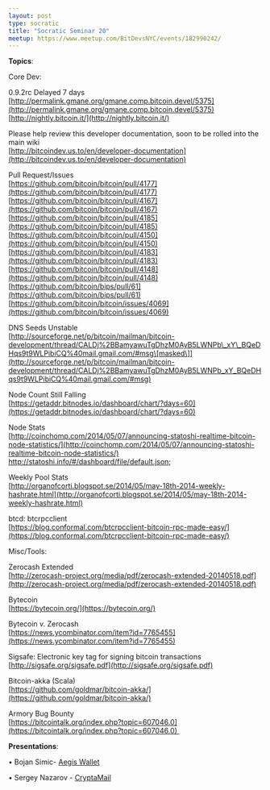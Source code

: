 ```yaml
---
layout: post
type: socratic
title: "Socratic Seminar 20"
meetup: https://www.meetup.com/BitDevsNYC/events/182990242/
---
```


**Topics**:

Core Dev:

0.9.2rc Delayed 7 days  
[](http://permalink.gmane.org/gmane.comp.bitcoin.devel/5375)[http://permalink.gmane.org/gmane.comp.bitcoin.devel/5375](http://permalink.gmane.org/gmane.comp.bitcoin.devel/5375)  
[](http://nightly.bitcoin.it/)[http://nightly.bitcoin.it/](http://nightly.bitcoin.it/)

Please help review this developer documentation, soon to be rolled into the main wiki  
[](http://bitcoindev.us.to/en/developer-documentation)[http://bitcoindev.us.to/en/developer-documentation](http://bitcoindev.us.to/en/developer-documentation)

Pull Request/Issues  
[](https://github.com/bitcoin/bitcoin/pull/4177)[https://github.com/bitcoin/bitcoin/pull/4177](https://github.com/bitcoin/bitcoin/pull/4177)  
[](https://github.com/bitcoin/bitcoin/pull/4167)[https://github.com/bitcoin/bitcoin/pull/4167](https://github.com/bitcoin/bitcoin/pull/4167)  
[](https://github.com/bitcoin/bitcoin/pull/4185)[https://github.com/bitcoin/bitcoin/pull/4185](https://github.com/bitcoin/bitcoin/pull/4185)  
[](https://github.com/bitcoin/bitcoin/pull/4150)[https://github.com/bitcoin/bitcoin/pull/4150](https://github.com/bitcoin/bitcoin/pull/4150)  
[](https://github.com/bitcoin/bitcoin/pull/4183)[https://github.com/bitcoin/bitcoin/pull/4183](https://github.com/bitcoin/bitcoin/pull/4183)  
[](https://github.com/bitcoin/bitcoin/pull/4148)[https://github.com/bitcoin/bitcoin/pull/4148](https://github.com/bitcoin/bitcoin/pull/4148)  
[](https://github.com/bitcoin/bips/pull/61)[https://github.com/bitcoin/bips/pull/61](https://github.com/bitcoin/bips/pull/61)  
[](https://github.com/bitcoin/bitcoin/issues/4069)[https://github.com/bitcoin/bitcoin/issues/4069](https://github.com/bitcoin/bitcoin/issues/4069)

DNS Seeds Unstable  
[](http://sourceforge.net/p/bitcoin/mailman/bitcoin-development/thread/CALDj%2BBamyawuTgDhzM0AyB5LWNPb_xY_BQeDHqs9t9WLPibiCQ%40mail.gmail.com/#msg)[http://sourceforge.net/p/bitcoin/mailman/bitcoin-development/thread/CALDj%2BBamyawuTgDhzM0AyB5LWNPb\_xY\_BQeDHqs9t9WLPibiCQ%40mail.gmail.com/#msg\[masked\]](http://sourceforge.net/p/bitcoin/mailman/bitcoin-development/thread/CALDj%2BBamyawuTgDhzM0AyB5LWNPb_xY_BQeDHqs9t9WLPibiCQ%40mail.gmail.com/#msg)

Node Count Still Falling  
[](https://getaddr.bitnodes.io/dashboard/chart/?days=60)[https://getaddr.bitnodes.io/dashboard/chart/?days=60](https://getaddr.bitnodes.io/dashboard/chart/?days=60)

Node Stats  
[](http://coinchomp.com/2014/05/07/announcing-statoshi-realtime-bitcoin-node-statistics/)[http://coinchomp.com/2014/05/07/announcing-statoshi-realtime-bitcoin-node-statistics/](http://coinchomp.com/2014/05/07/announcing-statoshi-realtime-bitcoin-node-statistics/)  
<a>[http://statoshi.info/#/dashboard/file/default.json</a>](http://statoshi.info/#/dashboard/file/default.json</a>);

Weekly Pool Stats  
[](http://organofcorti.blogspot.se/2014/05/may-18th-2014-weekly-hashrate.html)[http://organofcorti.blogspot.se/2014/05/may-18th-2014-weekly-hashrate.html](http://organofcorti.blogspot.se/2014/05/may-18th-2014-weekly-hashrate.html)

btcd: btcrpcclient  
[](https://blog.conformal.com/btcrpcclient-bitcoin-rpc-made-easy/)[https://blog.conformal.com/btcrpcclient-bitcoin-rpc-made-easy/](https://blog.conformal.com/btcrpcclient-bitcoin-rpc-made-easy/)

Misc/Tools:

Zerocash Extended  
[](http://zerocash-project.org/media/pdf/zerocash-extended-20140518.pdf)[http://zerocash-project.org/media/pdf/zerocash-extended-20140518.pdf](http://zerocash-project.org/media/pdf/zerocash-extended-20140518.pdf)

Bytecoin  
[](https://bytecoin.org/)[https://bytecoin.org/](https://bytecoin.org/)

Bytecoin v. Zerocash  
[](https://news.ycombinator.com/item?id=7765455)[https://news.ycombinator.com/item?id=7765455](https://news.ycombinator.com/item?id=7765455)

Sigsafe: Electronic key tag for signing bitcoin transactions  
[](http://sigsafe.org/sigsafe.pdf)[http://sigsafe.org/sigsafe.pdf](http://sigsafe.org/sigsafe.pdf)

Bitcoin-akka (Scala)  
[](https://github.com/goldmar/bitcoin-akka/)[https://github.com/goldmar/bitcoin-akka/](https://github.com/goldmar/bitcoin-akka/)

Armory Bug Bounty  
[](https://bitcointalk.org/index.php?topic=607046.0)[https://bitcointalk.org/index.php?topic=607046.0](https://bitcointalk.org/index.php?topic=607046.0) 

**Presentations**:

• Bojan Simic- [Aegis Wallet](http://www.aegiswallet.com/)

• Sergey Nazarov - [CryptaMail](http://www.cryptamail.com/)
